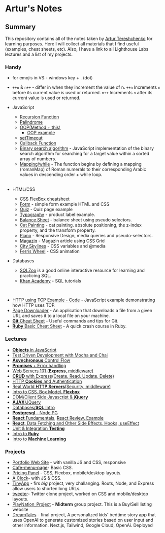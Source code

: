 # Artur's Notes

## Summary

This repository contains all of the notes taken by [Artur Tereshchenko](https://github.com/mr-Arturio) for learning purposes. Here I will collect all materials that I find useful (examples, cheat sheets, etc). Also, I have a link to all Lighthouse Labs lectures and a list of my projects.

### Handy
 * for emojis in VS - windows key + . (dot)
 * ```++n``` & ```n++``` - differ in when they increment the value of n. ```++n``` Increments `n` before its current value is used or returned. ```n++``` Increments `n` after its current value is used or returned.
* JavaScript
  * [Recursion Function](/useful/recursionFunction.md)
  * [Palindrome](/useful/palindrome.md)
  * [OOP(Method + this)](/useful/toDoList.md)
    * [OOP example](/Module_1/Week_4/classOOP_example.md)
  * [setTimeout](/Module_1/Week_4/setTimeoutExample.md)
  * [Callback Function](/Module_2/callbackExample.md)
  * [Binary search algorithm](/useful/binarySearch.md) -  JavaScript implementation of the binary search algorithm for searching for a target value within a sorted array of numbers.
  * [Mapping/while](/useful/mapping.md) - The function begins by defining a mapping (romanMap) of Roman numerals to their corresponding Arabic values in descending order + while loop.
  <br>
* HTML/CSS 
  * [CSS FlexBox cheatsheet](https://css-tricks.com/snippets/css/a-guide-to-flexbox/)
  * [Form](./HTML_CSS/Form/) - simple form example HTML and CSS
  * [Quiz](./HTML_CSS/Quiz/) - Quiz page example
  * [Typography](./HTML_CSS/Typography/) - product label example.
  * [Balance Sheet](./HTML_CSS/BalanceSheet/) - balance sheet using pseudo selectors.
  * [Cat Painting](./HTML_CSS/CatPainting/) - cat painting.  absolute positioning, the z-index property, and the transform property.
  * [Piano](./HTML_CSS/Piano/) - Responsive Design,  media queries and pseudo-selectors.
  * [Magazin](./HTML_CSS/Magazin/) - Magazin article using CSS Grid
  * [City Skylines](./HTML_CSS/CitySkyline/) - CSS variables and @media
  * [Ferris Wheel](./HTML_CSS/FerrisWheel/) - CSS animation

* Databases
  * [SQLZoo](https://sqlzoo.net/wiki/SQL_Tutorial) is a good online interactive resource for learning and practicing SQL.
  * [Khan Academy](https://www.khanacademy.org/computing/computer-programming/sql) - SQL tutorials

 <br/>

* [HTTP using TCP Example - Code](/Module_2/httpExample.js) - JavaScript example demonstrating how HTTP uses TCP.
* [Page Downloader](https://github.com/mr-Arturio/page-fetcher) - An application that downloads a file from a given URL and saves it to a local file on your machine.
* [**Git** Cheat Sheet](https://cs.fyi/guide/git-cheatsheet) - Useful commands and tips for Git.
* [**Ruby** Basic Cheat Sheet](https://learnxinyminutes.com/docs/ruby/) - A quick crash course in Ruby.



### Lectures
* [**Objects** in JavaScript](/Module_1/Week_2/L1_JS_Objects.md)
* [Test Driven Development with Mocha and Chai](/Module_1/Week_3/TDD_Mocha_Chai.md)
* [**Asynchronous** Control Flow](/Module_1/Week_4/AsynchControlFlow.md)
* [**Promises** + Error handling](https://github.com/senhorgomes/lectures-flex-day-jan-23-cohort/tree/main/m2w5/Promises)
* [Web Servers 101 (**Express**, middleware)](https://github.com/Masavi/lhl-lectures/tree/main/m03/w06/web-servers-101)
* [**CRUD** with Express(Create, Read, Update, Delete)](https://github.com/senhorgomes/lectures-flex-day-jan-23-cohort/tree/main/m3w6/CRUD)
* [HTTP **Cookies** and Authentication](https://github.com/Masavi/lhl-lectures/tree/main/m04/w07/http-cookies)
* [Real World **HTTP Servers**(Security, middleware)](https://github.com/senhorgomes/lectures-flex-day-jan-23-cohort/tree/main/m3w7/Security)
* [Intro to CSS. Box Model. **Flexbox**](https://github.com/Masavi/lhl-lectures/tree/main/m04/w08/intro-css)
* [DOM/Client Side Javascript & **jQuery**](https://github.com/senhorgomes/lectures-flex-day-jan-23-cohort/tree/main/m4w8/jqueryLecture)
* [**AJAX**/JQuery](https://github.com/Masavi/lhl-lectures/tree/main/m04/w09/ajax)
* [Databases/**SQL** Intro](https://github.com/Masavi/lhl-lectures/tree/main/m05/w11/sql-intro)
* [**Postgresql** - Node PG](https://github.com/Masavi/lhl-lectures/tree/main/m05/w12/sql-apps)
* [**React** Fundamentals](https://github.com/Masavi/lhl-lectures/tree/main/m07/w16/react-fundamentals), [React Review. Example](https://github.com/Masavi/lhl-lectures/tree/main/m07/w19/react-review)
* [**React**, Data Fetching and Other Side Effects, Hooks, useEffect](https://github.com/Masavi/lhl-lectures/tree/main/m07/w18/data-fetching)
* [Unit & Integration **Testing**](https://github.com/Masavi/lhl-lectures/tree/main/m08/w20/unit-integration-testing)
* [Intro to **Ruby**](https://github.com/SomeChineseGuy/WebFlex-Jan-2023/tree/main/M9W22%20Intro%20to%20Ruby)
* [Intro to **Machine Learning**](https://github.com/senhorgomes/lectures-flex-day-jan-23-cohort/tree/main/m9w23/MachineLearningLecture)
 
 
 ### Projects 
 * [Portfolio Web Site](https://github.com/mr-Arturio/Portfolio-Website) - with vanilla JS and CSS, responsive
 * [Cafe-menu-page](https://github.com/mr-Arturio/Basic-CSS-Cafe-menu-page)- Basic CSS.
 * [Pricing Panel](https://github.com/mr-Arturio/Pricing-Panel-Project-Udemy) - CSS, Flexbox, mobile/desktop layouts.
 * [A Clock](https://github.com/mr-Arturio/A-Clock-With-JavaScrip)- with JS & CSS.
 * [TinyApp](https://github.com/mr-Arturio/tinyapp) - firs *big* project, very challanging. Routs, Node, and Express allow users to shorten long URLs.
 * [tweeter](https://github.com/mr-Arturio/tweeter)- Twitter clone project, worked on CSS and mobile/desktop layouts.
 * [PlayNation_Project](https://github.com/mr-Arturio/PlayNation_Project) - **Midterm** group project. This is a Buy/Sell listing website
 * [DreamTales](https://github.com/mr-Arturio/DreamTales) - final project, A personalized kids' bedtime story app that uses OpenAI to generate customized stories based on user input and other information. Next.js, Tailwind, Google Cloud, OpenAi. Deployed

